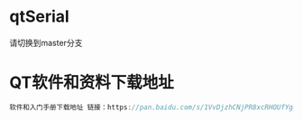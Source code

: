 # qtSerial

请切换到master分支

# QT软件和资料下载地址
```C
软件和入门手册下载地址 链接：https://pan.baidu.com/s/1VvDjzhCNjPR8xcRHOUfYgg?pwd=9999 提取码：9999
```
